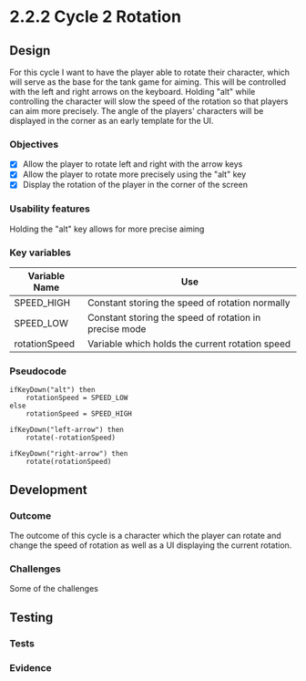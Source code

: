 # 2.2.2 Cycle 2 Rotation

## Design

For this cycle I want to have the player able to rotate their character, which will serve as the base for the tank game for aiming. This will be controlled with the left and right arrows on the keyboard. Holding "alt" while controlling the character will slow the speed of the rotation so that players can aim more precisely. The angle of the players' characters will be displayed in the corner as an early template for the UI.

### Objectives

* [x] Allow the player to rotate left and right with the arrow keys
* [x] Allow the player to rotate more precisely using the "alt" key
* [x] Display the rotation of the player in the corner of the screen

### Usability features

Holding the "alt" key allows for more precise aiming

### Key variables

| Variable Name | Use                                                    |
| ------------- | ------------------------------------------------------ |
| SPEED\_HIGH   | Constant storing the speed of rotation normally        |
| SPEED\_LOW    | Constant storing the speed of rotation in precise mode |
| rotationSpeed | Variable which holds the current rotation speed        |

### Pseudocode

```
ifKeyDown("alt") then 
    rotationSpeed = SPEED_LOW
else
    rotationSpeed = SPEED_HIGH

ifKeyDown("left-arrow") then
    rotate(-rotationSpeed)

ifKeyDown("right-arrow") then 
    rotate(rotationSpeed)
```

## Development

### Outcome

The outcome of this cycle is a character which the player can rotate and change the speed of rotation as well as a UI displaying the current rotation.

### Challenges

Some of the challenges

## Testing

### Tests

### Evidence
